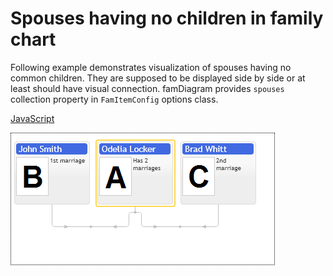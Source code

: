 # Spouses having no children in family chart

Following example demonstrates visualization of spouses having no common children. They are supposed to be displayed side by side or at least should have visual connection. famDiagram provides `spouses` collection property in `FamItemConfig` options class.

[JavaScript](javascript.controls/CaseSpousesInFamilyLayout.html)

![Screenshot](javascript.controls/__image_snapshots__/CaseSpousesInFamilyLayout-snap.png)